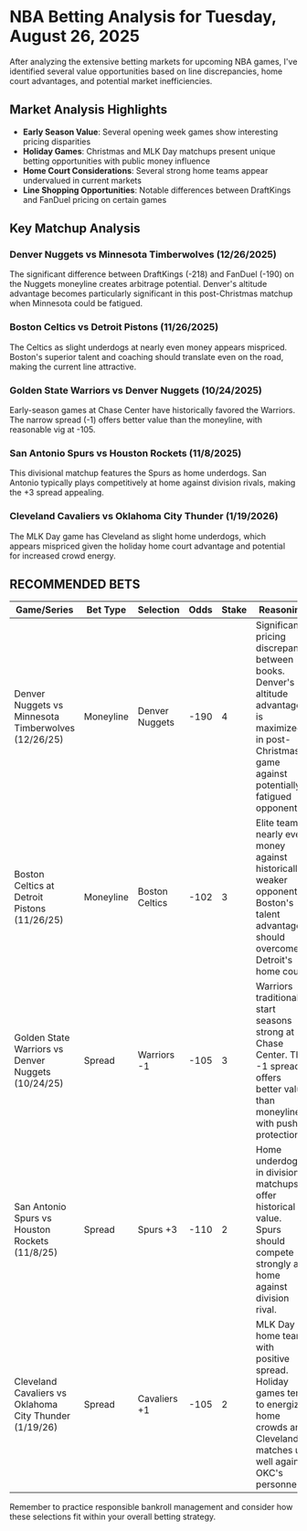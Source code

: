 # NBA Betting Analysis for Tuesday, August 26, 2025

After analyzing the extensive betting markets for upcoming NBA games, I've identified several value opportunities based on line discrepancies, home court advantages, and potential market inefficiencies.

## Market Analysis Highlights

- **Early Season Value**: Several opening week games show interesting pricing disparities
- **Holiday Games**: Christmas and MLK Day matchups present unique betting opportunities with public money influence
- **Home Court Considerations**: Several strong home teams appear undervalued in current markets
- **Line Shopping Opportunities**: Notable differences between DraftKings and FanDuel pricing on certain games

## Key Matchup Analysis

### Denver Nuggets vs Minnesota Timberwolves (12/26/2025)
The significant difference between DraftKings (-218) and FanDuel (-190) on the Nuggets moneyline creates arbitrage potential. Denver's altitude advantage becomes particularly significant in this post-Christmas matchup when Minnesota could be fatigued.

### Boston Celtics vs Detroit Pistons (11/26/2025)
The Celtics as slight underdogs at nearly even money appears mispriced. Boston's superior talent and coaching should translate even on the road, making the current line attractive.

### Golden State Warriors vs Denver Nuggets (10/24/2025)
Early-season games at Chase Center have historically favored the Warriors. The narrow spread (-1) offers better value than the moneyline, with reasonable vig at -105.

### San Antonio Spurs vs Houston Rockets (11/8/2025)
This divisional matchup features the Spurs as home underdogs. San Antonio typically plays competitively at home against division rivals, making the +3 spread appealing.

### Cleveland Cavaliers vs Oklahoma City Thunder (1/19/2026)
The MLK Day game has Cleveland as slight home underdogs, which appears mispriced given the holiday home court advantage and potential for increased crowd energy.

## RECOMMENDED BETS

| Game/Series | Bet Type | Selection | Odds | Stake | Reasoning |
|-------------|----------|-----------|------|-------|-----------|
| Denver Nuggets vs Minnesota Timberwolves (12/26/25) | Moneyline | Denver Nuggets | -190 | 4 | Significant pricing discrepancy between books. Denver's altitude advantage is maximized in post-Christmas game against potentially fatigued opponent. |
| Boston Celtics at Detroit Pistons (11/26/25) | Moneyline | Boston Celtics | -102 | 3 | Elite team at nearly even money against historically weaker opponent. Boston's talent advantage should overcome Detroit's home court. |
| Golden State Warriors vs Denver Nuggets (10/24/25) | Spread | Warriors -1 | -105 | 3 | Warriors traditionally start seasons strong at Chase Center. The -1 spread offers better value than moneyline with push protection. |
| San Antonio Spurs vs Houston Rockets (11/8/25) | Spread | Spurs +3 | -110 | 2 | Home underdogs in divisional matchups offer historical value. Spurs should compete strongly at home against division rival. |
| Cleveland Cavaliers vs Oklahoma City Thunder (1/19/26) | Spread | Cavaliers +1 | -105 | 2 | MLK Day home team with positive spread. Holiday games tend to energize home crowds and Cleveland matches up well against OKC's personnel. |

Remember to practice responsible bankroll management and consider how these selections fit within your overall betting strategy.